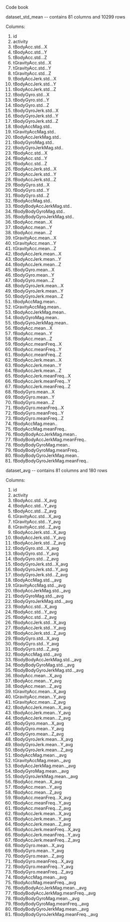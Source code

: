 Code book

dataset_std_mean -- contains 81 columns and 10299 rows

Columns:

1.	id
2.  activity
3.  tBodyAcc.std...X
4.  tBodyAcc.std...Y
5.  tBodyAcc.std...Z
6.  tGravityAcc.std...X
7.  tGravityAcc.std...Y
8.	tGravityAcc.std...Z
9.  tBodyAccJerk.std...X
10.	tBodyAccJerk.std...Y
11. tBodyAccJerk.std...Z
12. tBodyGyro.std...X
13. tBodyGyro.std...Y
14. tBodyGyro.std...Z
15. tBodyGyroJerk.std...X
16. tBodyGyroJerk.std...Y
17.	tBodyGyroJerk.std...Z
18. tBodyAccMag.std..
19. tGravityAccMag.std..
20. tBodyAccJerkMag.std..
21. tBodyGyroMag.std..
22. tBodyGyroJerkMag.std..
23.	fBodyAcc.std...X
24. fBodyAcc.std...Y
25. fBodyAcc.std...Z
26.	fBodyAccJerk.std...X
27. fBodyAccJerk.std...Y
28. fBodyAccJerk.std...Z
29. fBodyGyro.std...X
30. fBodyGyro.std...Y
31. fBodyGyro.std...Z
32.	fBodyAccMag.std..
33.	fBodyBodyAccJerkMag.std..
34.	fBodyBodyGyroMag.std..
35.	fBodyBodyGyroJerkMag.std..
36.	tBodyAcc.mean...X
37.	tBodyAcc.mean...Y
38.	tBodyAcc.mean...Z
39.	tGravityAcc.mean...X
40.	tGravityAcc.mean...Y
41.	tGravityAcc.mean...Z
42.	tBodyAccJerk.mean...X
43.	tBodyAccJerk.mean...Y
44.	tBodyAccJerk.mean...Z
45.	tBodyGyro.mean...X
46.	tBodyGyro.mean...Y
47.	tBodyGyro.mean...Z
48.	tBodyGyroJerk.mean...X
49.	tBodyGyroJerk.mean...Y
50.	tBodyGyroJerk.mean...Z
51.	tBodyAccMag.mean..
52.	tGravityAccMag.mean..
53.	tBodyAccJerkMag.mean..
54.	tBodyGyroMag.mean..
55.	tBodyGyroJerkMag.mean..
56.	fBodyAcc.mean...X
57.	fBodyAcc.mean...Y
58.	fBodyAcc.mean...Z
59.	fBodyAcc.meanFreq...X
60.	fBodyAcc.meanFreq...Y
61.	fBodyAcc.meanFreq...Z
62.	fBodyAccJerk.mean...X
63. fBodyAccJerk.mean...Y
64.	fBodyAccJerk.mean...Z
65.	fBodyAccJerk.meanFreq...X
66.	fBodyAccJerk.meanFreq...Y
67.	fBodyAccJerk.meanFreq...Z
68.	fBodyGyro.mean...X
69.	fBodyGyro.mean...Y
70.	fBodyGyro.mean...Z
71.	fBodyGyro.meanFreq...X
72.	fBodyGyro.meanFreq...Y
73.	fBodyGyro.meanFreq...Z
74.	fBodyAccMag.mean..
75.	fBodyAccMag.meanFreq..
76.	fBodyBodyAccJerkMag.mean..
77.	fBodyBodyAccJerkMag.meanFreq..
78.	fBodyBodyGyroMag.mean..
79.	fBodyBodyGyroMag.meanFreq..
80. fBodyBodyGyroJerkMag.mean..
81.	fBodyBodyGyroJerkMag.meanFreq..

dataset_avg -- contains 81 columns and 180 rows

Columns:

1.	id
2. 	activity
3.	tBodyAcc.std...X_avg
4.	tBodyAcc.std...Y_avg
5.	tBodyAcc.std...Z_avg
6.	tGravityAcc.std...X_avg
7.	tGravityAcc.std...Y_avg
8.	tGravityAcc.std...Z_avg
9.	tBodyAccJerk.std...X_avg
10.	tBodyAccJerk.std...Y_avg
11.	tBodyAccJerk.std...Z_avg
12.	tBodyGyro.std...X_avg
13.	tBodyGyro.std...Y_avg
14.	tBodyGyro.std...Z_avg
15.	tBodyGyroJerk.std...X_avg
16.	tBodyGyroJerk.std...Y_avg
17.	tBodyGyroJerk.std...Z_avg
18.	tBodyAccMag.std.._avg
19.	tGravityAccMag.std.._avg
20.	tBodyAccJerkMag.std.._avg
21.	tBodyGyroMag.std.._avg
22.	tBodyGyroJerkMag.std.._avg
23.	fBodyAcc.std...X_avg
24.	fBodyAcc.std...Y_avg
25.	fBodyAcc.std...Z_avg
26.	fBodyAccJerk.std...X_avg
27.	fBodyAccJerk.std...Y_avg
28.	fBodyAccJerk.std...Z_avg
29.	fBodyGyro.std...X_avg
30.	fBodyGyro.std...Y_avg
31.	fBodyGyro.std...Z_avg
32.	fBodyAccMag.std.._avg
33.	fBodyBodyAccJerkMag.std.._avg
34.	fBodyBodyGyroMag.std.._avg
35.	fBodyBodyGyroJerkMag.std.._avg
36.	tBodyAcc.mean...X_avg
37.	tBodyAcc.mean...Y_avg
38.	tBodyAcc.mean...Z_avg
39.	tGravityAcc.mean...X_avg
40.	tGravityAcc.mean...Y_avg
41.	tGravityAcc.mean...Z_avg
42.	tBodyAccJerk.mean...X_avg
43.	tBodyAccJerk.mean...Y_avg
44.	tBodyAccJerk.mean...Z_avg
45.	tBodyGyro.mean...X_avg
46.	tBodyGyro.mean...Y_avg
47.	tBodyGyro.mean...Z_avg
48.	tBodyGyroJerk.mean...X_avg
49.	tBodyGyroJerk.mean...Y_avg
50.	tBodyGyroJerk.mean...Z_avg
51.	tBodyAccMag.mean.._avg
52.	tGravityAccMag.mean.._avg
53.	tBodyAccJerkMag.mean.._avg
54.	tBodyGyroMag.mean.._avg
55.	tBodyGyroJerkMag.mean.._avg
56.	fBodyAcc.mean...X_avg
57.	fBodyAcc.mean...Y_avg
58.	fBodyAcc.mean...Z_avg
59.	fBodyAcc.meanFreq...X_avg
60.	fBodyAcc.meanFreq...Y_avg
61.	fBodyAcc.meanFreq...Z_avg
62.	fBodyAccJerk.mean...X_avg
63.	fBodyAccJerk.mean...Y_avg
64.	fBodyAccJerk.mean...Z_avg
65.	fBodyAccJerk.meanFreq...X_avg
66.	fBodyAccJerk.meanFreq...Y_avg
67.	fBodyAccJerk.meanFreq...Z_avg
68.	fBodyGyro.mean...X_avg
69.	fBodyGyro.mean...Y_avg
70.	fBodyGyro.mean...Z_avg
71.	fBodyGyro.meanFreq...X_avg
72.	fBodyGyro.meanFreq...Y_avg
73.	fBodyGyro.meanFreq...Z_avg
74.	fBodyAccMag.mean.._avg
75.	fBodyAccMag.meanFreq.._avg
76.	fBodyBodyAccJerkMag.mean.._avg
77.	fBodyBodyAccJerkMag.meanFreq.._avg
78.	fBodyBodyGyroMag.mean.._avg
79.	fBodyBodyGyroMag.meanFreq.._avg
80.	fBodyBodyGyroJerkMag.mean.._avg
81. fBodyBodyGyroJerkMag.meanFreq.._avg

